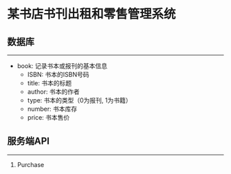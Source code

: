 # 某书店书刊出租和零售管理系统

## 数据库
***
+ book: 记录书本或报刊的基本信息
  + ISBN: 书本的ISBN号码
  + title: 书本的标题
  + author: 书本的作者
  + type: 书本的类型（0为报刊, 1为书籍）
  + number: 书本库存
  + price: 书本售价

## 服务端API
***
1. Purchase<br>



